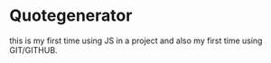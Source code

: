 # Quotegenerator


this is my first time using JS in a project and also my first time using GIT/GITHUB.
